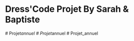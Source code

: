 # Dress'Code Projet By Sarah & Baptiste 

#   P r o j e t _ a n n u e l  
 #   P r o j e t _ a n n u e l  
 #   P r o j e t _ a n n u e l  
 